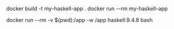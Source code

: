 docker build -t my-haskell-app .
docker run --rm my-haskell-app

docker run --rm -v $(pwd):/app -w /app haskell:9.4.8 bash